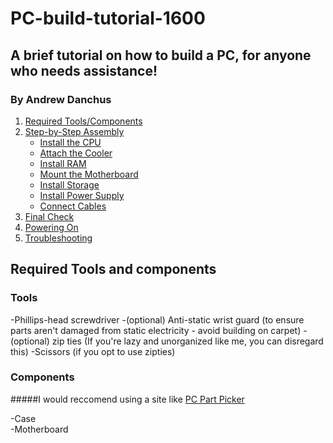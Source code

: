 # PC-build-tutorial-1600
## A brief tutorial on how to build a PC, for anyone who needs assistance!
### By Andrew Danchus

1. [Required Tools/Components](#required-tools-and-components)
2. [Step-by-Step Assembly](#step-by-step-assembly)
    - [Install the CPU](#install-the-cpu)
    - [Attach the Cooler](#attach-the-cooler)
    - [Install RAM](#install-ram)
    - [Mount the Motherboard](#mount-the-motherboard)
    - [Install Storage](#install-storage)
    - [Install Power Supply](#install-power-supply)
    - [Connect Cables](#connect-cables)
4. [Final Check](#final-checks)
5. [Powering On](#powering-on)
6. [Troubleshooting](#troubleshooting)

## **Required Tools and components**

### **Tools** 

-Phillips-head screwdriver
-(optional) Anti-static wrist guard (to ensure parts aren't damaged from static electricity - avoid building on carpet)
-(optional) zip ties (If you're lazy and unorganized like me, you can disregard this)
    -Scissors (if you opt to use zipties)

    
### **Components** 
#####I would reccomend using a site like [PC Part Picker](https://pcpartpicker.com/)

-Case  
-Motherboard 
